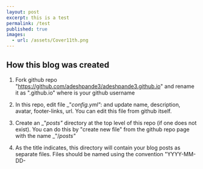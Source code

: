 ```yaml
---
layout: post
excerpt: this is a test
permalink: /test
published: true
images:
  - url: /assets/Cover11th.png
---
```



## How this blog was created

1. Fork github repo "https://github.com/adeshpande3/adeshpande3.github.io" and rename it as "<username>.github.io" where <username> is your github username
 
1. In this repo, edit file _"_config.yml"_: and update name, description, avatar, footer-links, url. You can edit this file from github itself.

1. Create an _"_posts"_ directory at the top level of this repo (if one does not exist). You can do this by "create new file" from the github repo page with the name _"/_posts"_

1. As the title indicates, this directory will contain your blog posts as separate files. Files should be named using the convention "YYYY-MM-DD-<title>.md" where spaces in the title name are replace by hyphens (e.g. 2017-12-17-My-first-blog-post.md)

1. The blog post is written in markdown syntax. I use prose.io as an online markdown editor. You can publish from prose.io itself. Once you save your changes in prose.io, it will take a couple of minutes for your posts to show up on <username>.github.io


